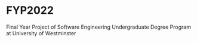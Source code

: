 # FYP2022
Final Year Project of Software Engineering Undergraduate Degree Program at University of Westminster
